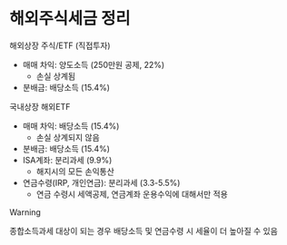 
# 해외주식세금 정리

해외상장 주식/ETF (직접투자)

- 매매 차익: 양도소득 (250만원 공제, 22%)
	- 손실 상계됨
- 분배금: 배당소득 (15.4%)

국내상장 해외ETF

- 매매 차익: 배당소득 (15.4%)
	- 손실 상계되지 않음
- 분배금: 배당소득 (15.4%)
- ISA계좌: 분리과세 (9.9%)
	- 해지시의 모든 손익통산
- 연금수령(IRP, 개인연금): 분리과세 (3.3-5.5%)
	- 연금 수령시 세액공제, 연금계좌 운용수익에 대해서만 적용

> [!warning]
> 종합소득과세 대상이 되는 경우 배당소득 및 연금수령 시 세율이 더 높아질 수 있음

